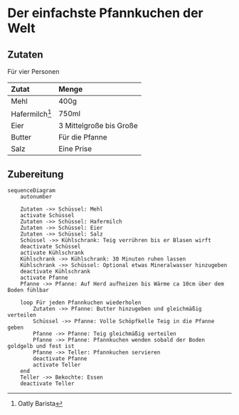 # Der einfachste Pfannkuchen der Welt

## Zutaten

Für vier Personen

|Zutat|Menge|
|:--|:--|
|Mehl|400g|
|Hafermilch[^1]|750ml|
|Eier|3 Mittelgroße bis Große|
|Butter|Für die Pfanne|
|Salz|Eine Prise|

## Zubereitung

```mermaid
sequenceDiagram
    autonumber
    
    Zutaten ->> Schüssel: Mehl
    activate Schüssel
    Zutaten ->> Schüssel: Hafermilch
    Zutaten ->> Schüssel: Eier
    Zutaten ->> Schüssel: Salz
    Schüssel ->> Kühlschrank: Teig verrühren bis er Blasen wirft
    deactivate Schüssel
    activate Kühlschrank
    Kühlschrank ->> Kühlschrank: 30 Minuten ruhen lassen
    Kühlschrank ->> Schüssel: Optional etwas Mineralwasser hinzugeben
    deactivate Kühlschrank
    activate Pfanne
    Pfanne ->> Pfanne: Auf Herd aufheizen bis Wärme ca 10cm über dem Boden fühlbar
    
    loop Für jeden Pfannkuchen wiederholen
        Zutaten ->> Pfanne: Butter hinzugeben und gleichmäßig verteilen
        Schüssel ->> Pfanne: Volle Schöpfkelle Teig in die Pfanne geben
        Pfanne ->> Pfanne: Teig gleichmäßig verteilen
        Pfanne ->> Pfanne: Pfannkuchen wenden sobald der Boden goldgelb und fest ist
        Pfanne ->> Teller: Pfannkuchen servieren
        deactivate Pfanne
        activate Teller
    end
    Teller ->> Bekochte: Essen
    deactivate Teller
```

[^1]: Oatly Barista